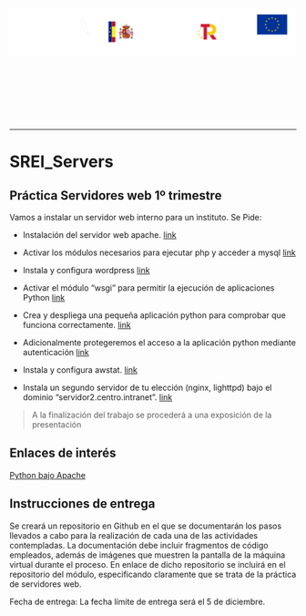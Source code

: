 <p style="text-aling:center;height:200px"><img src="/md/res/_banner.svg"></p>

---

# SREI_Servers

## Práctica Servidores web 1º trimestre

Vamos a instalar un servidor web interno para un instituto. Se Pide:

* Instalación del servidor web apache.
[link](/md/1.md)

* Activar los módulos necesarios para ejecutar php y acceder a mysql
[link](/md/2.md)

* Instala y configura wordpress
[link](/md/3.md)

* Activar el módulo “wsgi” para permitir la ejecución de aplicaciones Python
[link](/md/4.md)

* Crea y despliega una pequeña aplicación python para comprobar que funciona correctamente.
[link](/md/5.md)

* Adicionalmente protegeremos el acceso a la aplicación python mediante autenticación
[link](/md/6.md)

* Instala y configura awstat.
[link](/md/7.md)

* Instala un segundo servidor de tu elección (nginx, lighttpd) bajo el dominio “servidor2.centro.intranet”.
[link](/md/8.md)

> A la finalización del trabajo se procederá a una exposición de la presentación

## Enlaces de interés

[Python bajo Apache](https://uniwebsidad.com/libros/python/capitulo-13/python-bajo-apache)


## Instrucciones de entrega
Se creará un repositorio en Github en el que se documentarán los pasos llevados a cabo para la realización de cada una de las actividades contempladas. La documentación debe incluir fragmentos de código empleados, además de imágenes que muestren la pantalla de la máquina virtual durante el proceso.
En enlace de dicho repositorio se incluirá en el repositorio del módulo, especificando claramente que se trata de la práctica de servidores web.

Fecha de entrega: La fecha límite de entrega será el 5 de diciembre.
